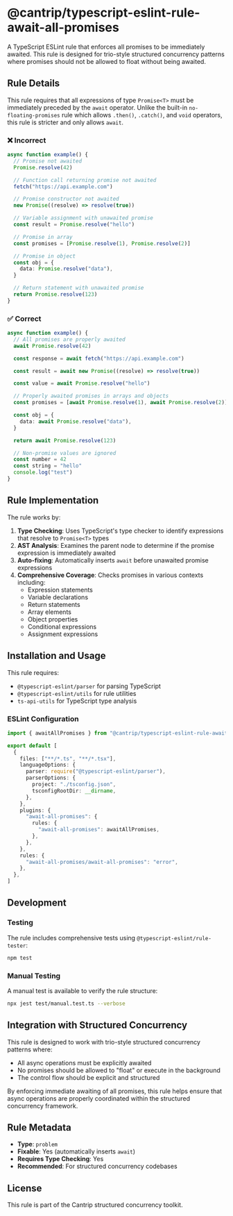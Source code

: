 # @cantrip/typescript-eslint-rule-await-all-promises

A TypeScript ESLint rule that enforces all promises to be immediately awaited.
This rule is designed for trio-style structured concurrency patterns where
promises should not be allowed to float without being awaited.

## Rule Details

This rule requires that all expressions of type `Promise<T>` must be immediately
preceded by the `await` operator. Unlike the built-in `no-floating-promises`
rule which allows `.then()`, `.catch()`, and `void` operators, this rule is
stricter and only allows `await`.

### ❌ Incorrect

```typescript
async function example() {
  // Promise not awaited
  Promise.resolve(42)

  // Function call returning promise not awaited
  fetch("https://api.example.com")

  // Promise constructor not awaited
  new Promise((resolve) => resolve(true))

  // Variable assignment with unawaited promise
  const result = Promise.resolve("hello")

  // Promise in array
  const promises = [Promise.resolve(1), Promise.resolve(2)]

  // Promise in object
  const obj = {
    data: Promise.resolve("data"),
  }

  // Return statement with unawaited promise
  return Promise.resolve(123)
}
```

### ✅ Correct

```typescript
async function example() {
  // All promises are properly awaited
  await Promise.resolve(42)

  const response = await fetch("https://api.example.com")

  const result = await new Promise((resolve) => resolve(true))

  const value = await Promise.resolve("hello")

  // Properly awaited promises in arrays and objects
  const promises = [await Promise.resolve(1), await Promise.resolve(2)]

  const obj = {
    data: await Promise.resolve("data"),
  }

  return await Promise.resolve(123)

  // Non-promise values are ignored
  const number = 42
  const string = "hello"
  console.log("test")
}
```

## Rule Implementation

The rule works by:

1. **Type Checking**: Uses TypeScript's type checker to identify expressions
   that resolve to `Promise<T>` types
2. **AST Analysis**: Examines the parent node to determine if the promise
   expression is immediately awaited
3. **Auto-fixing**: Automatically inserts `await` before unawaited promise
   expressions
4. **Comprehensive Coverage**: Checks promises in various contexts including:
   - Expression statements
   - Variable declarations
   - Return statements
   - Array elements
   - Object properties
   - Conditional expressions
   - Assignment expressions

## Installation and Usage

This rule requires:

- `@typescript-eslint/parser` for parsing TypeScript
- `@typescript-eslint/utils` for rule utilities
- `ts-api-utils` for TypeScript type analysis

### ESLint Configuration

```typescript
import { awaitAllPromises } from "@cantrip/typescript-eslint-rule-await-all-promises"

export default [
  {
    files: ["**/*.ts", "**/*.tsx"],
    languageOptions: {
      parser: require("@typescript-eslint/parser"),
      parserOptions: {
        project: "./tsconfig.json",
        tsconfigRootDir: __dirname,
      },
    },
    plugins: {
      "await-all-promises": {
        rules: {
          "await-all-promises": awaitAllPromises,
        },
      },
    },
    rules: {
      "await-all-promises/await-all-promises": "error",
    },
  },
]
```

## Development

### Testing

The rule includes comprehensive tests using `@typescript-eslint/rule-tester`:

```bash
npm test
```

### Manual Testing

A manual test is available to verify the rule structure:

```bash
npx jest test/manual.test.ts --verbose
```

## Integration with Structured Concurrency

This rule is designed to work with trio-style structured concurrency patterns
where:

- All async operations must be explicitly awaited
- No promises should be allowed to "float" or execute in the background
- The control flow should be explicit and structured

By enforcing immediate awaiting of all promises, this rule helps ensure that
async operations are properly coordinated within the structured concurrency
framework.

## Rule Metadata

- **Type**: `problem`
- **Fixable**: Yes (automatically inserts `await`)
- **Requires Type Checking**: Yes
- **Recommended**: For structured concurrency codebases

## License

This rule is part of the Cantrip structured concurrency toolkit.
